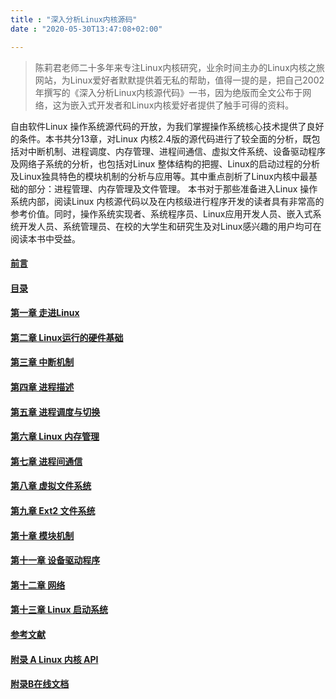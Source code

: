```yaml
---
title : "深入分析Linux内核源码"
date : "2020-05-30T13:47:08+02:00"

---
```



>陈莉君老师二十多年来专注Linux内核研究，业余时间主办的Linux内核之旅网站，为Linux爱好者默默提供着无私的帮助，值得一提的是，把自己2002年撰写的《深入分析Linux内核源代码》一书，因为绝版而全文公布于网络，这为嵌入式开发者和Linux内核爱好者提供了触手可得的资料。

自由软件Linux 操作系统源代码的开放，为我们掌握操作系统核心技术提供了良好的条件。本书共分13章，对Linux 内核2.4版的源代码进行了较全面的分析，既包括对中断机制、进程调度、内存管理、进程间通信、虚拟文件系统、设备驱动程序及网络子系统的分析，也包括对Linux 整体结构的把握、Linux的启动过程的分析及Linux独具特色的模块机制的分析与应用等。其中重点剖析了Linux内核中最基础的部分：进程管理、内存管理及文件管理。 本书对于那些准备进入Linux 操作系统内部，阅读Linux 内核源代码以及在内核级进行程序开发的读者具有非常高的参考价值。同时，操作系统实现者、系统程序员、Linux应用开发人员、嵌入式系统开发人员、系统管理员、在校的大学生和研究生及对Linux感兴趣的用户均可在阅读本书中受益。


#### [前言](book/前言.pdf)

#### [目录](book/目录.pdf)

#### [第一章 走进Linux](book/第一章走进Linux.pdf)

#### [第二章 Linux运行的硬件基础](book/第二章Linux运行的硬件基础.pdf)

#### [第三章 中断机制](book/第三章中断机制.pdf)

#### [第四章 进程描述](book/第四章进程描述.pdf)

#### [第五章 进程调度与切换](book/第五章进程调度与切换.pdf)

#### [第六章 Linux 内存管理](book/第六章Linux内存管理.pdf)

#### [第七章 进程间通信](book/第七章进程间通信.pdf)

#### [第八章 虚拟文件系统](book/第八章虚拟文件系统.pdf)

#### [第九章 Ext2 文件系统](book/第九章Ext2文件系统.pdf)

#### [第十章 模块机制](book/第十章模块机制.pdf)

#### [第十一章 设备驱动程序](book/第十一章设备驱动程序.pdf)

#### [第十二章 网络](book/第十二章网络.pdf)

#### [第十三章 Linux 启动系统](book/第十三章Linux启动系统.pdf)

#### [参考文献](book/参考文献.pdf)

#### [附录 A Linux 内核 API](book/附录ALinux内核API.pdf)

#### [附录B在线文档](book/附录B在线文档.pdf)




